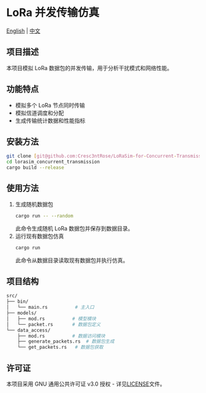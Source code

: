 # LoRa 并发传输仿真

[English](README.md) | [中文](README_zh.md)

## 项目描述

本项目模拟 LoRa 数据包的并发传输，用于分析干扰模式和网络性能。

## 功能特点
- 模拟多个 LoRa 节点同时传输
- 模拟信道调度和分配
- 生成传输统计数据和性能指标

## 安装方法
```bash
git clone [git@github.com:Cresc3ntRose/LoRaSim-for-Concurrent-Transmission.git]
cd lorasim_concurrent_transmission
cargo build --release
```

## 使用方法
1. 生成随机数据包<br>
   ```bash
   cargo run -- --random
   ```
   此命令生成随机 LoRa 数据包并保存到数据目录。
2. 运行现有数据包仿真<br>
   ```bash
   cargo run
   ```
   此命令从数据目录读取现有数据包并执行仿真。

## 项目结构
```bash
src/
├── bin/
│   └── main.rs          # 主入口
├── models/
│   ├── mod.rs          # 模型模块
│   └── packet.rs       # 数据包定义
└── data_access/
    ├── mod.rs          # 数据访问模块
    ├── generate_packets.rs  # 数据包生成
    └── get_packets.rs   # 数据包获取
```

## 许可证
本项目采用 GNU 通用公共许可证 v3.0 授权 - 详见[LICENSE](LICENSE)文件。